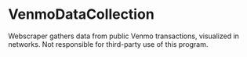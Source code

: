 # VenmoDataCollection
Webscraper gathers data from public Venmo transactions, visualized in networks.
Not responsible for third-party use of this program.
